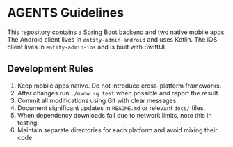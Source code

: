 # AGENTS Guidelines

This repository contains a Spring Boot backend and two native mobile apps.
The Android client lives in `entity-admin-android` and uses Kotlin.
The iOS client lives in `entity-admin-ios` and is built with SwiftUI.

## Development Rules

1. Keep mobile apps native. Do not introduce cross-platform frameworks.
2. After changes run `./mvnw -q test` when possible and report the result.
3. Commit all modifications using Git with clear messages.
4. Document significant updates in `README.md` or relevant `docs/` files.
5. When dependency downloads fail due to network limits, note this in testing.
6. Maintain separate directories for each platform and avoid mixing their code.

